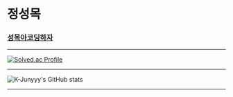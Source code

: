 # 정성목

### [성목아코딩하자](http://tjdahr25.tistory.com)
----------------------------

[![Solved.ac Profile](http://mazassumnida.wtf/api/v2/generate_badge?boj=tjdahr25)](https://solved.ac/tjdahr25)

-----------------------
![K-Junyyy's GitHub stats](https://github-readme-stats.vercel.app/api?username=JeongSeongMOk&show_icons=true&theme=dark)

-------------------------------


<!--
**JeongSeongMok/JeongSeongMok** is a ✨ _special_ ✨ repository because its `README.md` (this file) appears on your GitHub profile.

Here are some ideas to get you started:

- 🔭 I’m currently working on ...
- 🌱 I’m currently learning ...
- 👯 I’m looking to collaborate on ...
- 🤔 I’m looking for help with ...
- 💬 Ask me about ...
- 📫 How to reach me: ...
- 😄 Pronouns: ...
- ⚡ Fun fact: ...
-->
